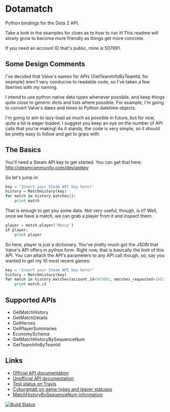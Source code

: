 Dotamatch
=========

Python bindings for the Dota 2 API.

Take a look in the examples for clues as to how to run it! This readme will slowly grow to become more friendly as things get more concrete.

If you need an account ID that's public, mine is 507891.

Some Design Comments
--------------------

I've decided that Valve's names for APIs (GetTeamInfoByTeamId, for example) aren't very conducive to readable code, so I've taken a few liberties with my naming.

I intend to use python native data types whenever possible, and keep things quite close to generic dicts and lists where possible. For example, I'm going to convert Valve's dates and times to Python datetime objects.

I'm going to aim to lazy-load as much as possible in future, but for now, quite a lot is eager loaded. I suggest you keep an eye on the number of API calls that you're making! As it stands, the code is very simple, so it should be pretty easy to follow and get to grips with.


The Basics
----------

You'll need a Steam API key to get started. You can get that here: <http://steamcommunity.com/dev/apikey>

So let's jump in:
```python
key = "Insert your Steam API key here!"
history = MatchHistory(key)
for match in history.matches():
    print match
```

That is enough to get you some data. Not very useful, though, is it? Well, once we have a match, we can grab a player from it and inspect them:
```python
player = match.player('Maccy')
if player:
    print player
```

So here, player is just a dictionary. You've pretty much got the JSON that Valve's API offers in python form. Right now, that is basically the limit of this API. You can attach the API's parameters to any API call though, so, say you wanted to get my 10 most recent games:

```python
key = "Insert your Steam API key here!"
history = MatchHistory(key)
for match in history.matches(account_id=507891, matches_requested=10):
    print match.id
```

Supported APIs
--------------

* GetMatchHistory
* GetMatchDetails
* GetHeroes
* GetPlayerSummaries
* EconomySchema
* GetMatchHistoryBySequenceNum
* GetTeamInfoByTeamId


Links
-----

* [Official API documentation](http://dev.dota2.com/showthread.php?t=47115)
* [Unofficial API documentation](http://dev.dota2.com/showthread.php?t=58317)
* [Test status on Travis](https://travis-ci.org/veryhappythings/dotamatch)
* [Cyborgmatt on game types and leaver statuses](http://dev.dota2.com/showthread.php?t=47115&page=57&p=462940&viewfull=1#post462940)
* [MatchHistoryBySequenceNum information](http://dev.dota2.com/showthread.php?t=71679&p=464233&viewfull=1#post464233)

[![Build Status](https://travis-ci.org/veryhappythings/dotamatch.png)](https://travis-ci.org/veryhappythings/dotamatch)
